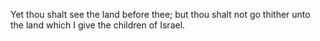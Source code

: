 Yet thou shalt see the land before thee; but thou shalt not go thither unto the land which I give the children of Israel.
